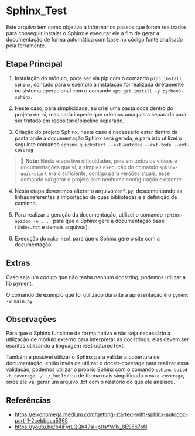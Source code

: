 # Sphinx_Test

Este arquivo tem como objetivo a informar os passos que foram realizados para conseguir instalar o Sphinx e executar ele a fim de gerar a documentação de forma automática com base no código fonte analisado pela ferramente.

## Etapa Principal

1. Instalação do módulo, pode ser via pip com o comando `pip3 install sphinx`, contudo para o exemplo a instalação foi realizada diretamente no sistema operacional com o comando `apt-get install -y python3-sphinx`.

2. Neste caso, para simplicidade, eu criei uma pasta docs dentro do projeto em si, mas nada impede que criemos uma pasta separada para ser tratado em repositório/pipeline separado.

3. Criação do projeto Sphinx, neste caso é necessário estar dentro da pasta onde a documentação Sphinx será gerada, e para isto utilizei o seguinte comando `sphinx-quickstart --ext-autodoc --ext-todo --ext-coverag`

> :memo: **Note:** Nesta etapa tive dificuldades, pois em todos os vídeos e documentações que vi, a simples execução do comando `sphinx-quickstart` era o suficiente, contigo para versões atuais, esse comando vai gerar o projeto sem nenhuma configuração existente.

4. Nesta etapa deveremos alterar o arquivo `conf.py`, descomentando as linhas referentes a importação de duas bibliotecas e a definição de caminho.

5. Para realizar a geração da documentação, utilizei o comando `sphinx-apidoc -o . ..` para que o Sphinx gere a documentação base (`index.rst` e demais arquivos).

6. Execução do `make html` para que o Sphinx gere o site com a documentação.

## Extras

Caso seja um código que não tenha nenhum docstring, podemos utilizar a lib pyment.

O comando de exemplo que foi utilizado durante a apresentação é o `pyment -w main.py`.

## Observações

Para que o Sphinx funcione de forma nativa e não seja necessário a utilização de módulo externo para interpretar as docstrings, elas devem ser escritas utilizando a linguagem reStructuredText.

Também é possível utilizar o Sphinx para validar a cobertura de documentação, então invés de utilizar o docstr-coverage para realizar essa validação, podemos utilizar o próprio Sphinx com o comando `sphinx-build -b coverage ./ ./_build/` ou de forma mais simplificada o `make coverage`, onde ele vai gerar um arquivo .txt com o relatório do que ele analisou.

## Referências

- https://eikonomega.medium.com/getting-started-with-sphinx-autodoc-part-1-2cebbbca5365
- https://youtu.be/b4iFyrLQQh4?si=p0sYW1x_8ES567oN
